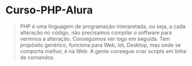 # Curso-PHP-Alura

> PHP é uma linguagem de programação interpretada, ou seja, a cada alteração no código, não precisamos compilar o software para vermnos a alteração. Conseguimos ver logo em seguida.
Tem propósito genérico, funciona para Web, Iot, Desktop, mas onde se comporta melhor, é na Web. A gente consegue criar scripts em linha de comandos.

